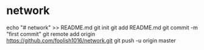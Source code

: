 # network

echo "# network" >> README.md
git init
git add README.md
git commit -m "first commit"
git remote add origin https://github.com/foolish1016/network.git
git push -u origin master
